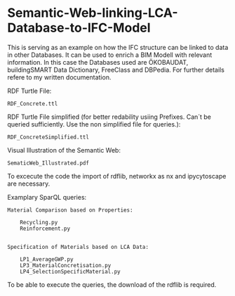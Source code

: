 # Semantic-Web-linking-LCA-Database-to-IFC-Model
This is serving as an example on how the IFC structure can be linked to data in other Databases. It can be used to enrich a BIM Modell with relevant information.
In this case the Databases used are ÖKOBAUDAT, buildingSMART Data Dictionary, FreeClass and DBPedia.
For further details refere to my written documentation.

RDF Turtle File:

	RDF_Concrete.ttl


RDF Turtle File simplified (for better redability usiing Prefixes. Can´t be queried sufficiently. Use the non simplified file for queries.):

	RDF_ConcreteSimplified.ttl


Visual Illustration of the Semantic Web:

	SematicWeb_Illustrated.pdf
To excecute the code the import of rdflib, networkx as nx and ipycytoscape are necessary.


Examplary SparQL queries:

	Material Comparison based on Properties:
	
		Recycling.py
		Reinforcement.py


	Specification of Materials based on LCA Data:
	
		LP1_AverageGWP.py
		LP3_MaterialConcretisation.py
		LP4_SelectionSpecificMaterial.py
  
To be able to execute the queries, the download of the rdflib is required.
